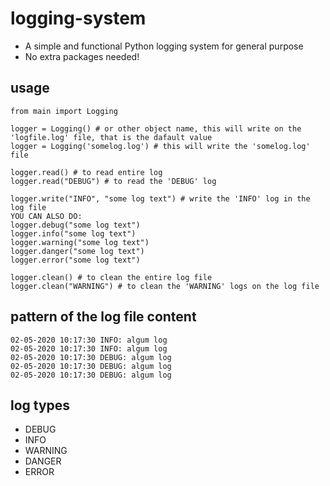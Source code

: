 # logging-system
- A simple and functional Python logging system for general purpose
- No extra packages needed!

## usage
```
from main import Logging

logger = Logging() # or other object name, this will write on the 'logfile.log' file, that is the dafault value
logger = Logging('somelog.log') # this will write the 'somelog.log' file

logger.read() # to read entire log
logger.read("DEBUG") # to read the 'DEBUG' log

logger.write("INFO", "some log text") # write the 'INFO' log in the log file
YOU CAN ALSO DO:
logger.debug("some log text")
logger.info("some log text")
logger.warning("some log text")
logger.danger("some log text")
logger.error("some log text")

logger.clean() # to clean the entire log file
logger.clean("WARNING") # to clean the 'WARNING' logs on the log file
```

## pattern of the log file content
```
02-05-2020 10:17:30 INFO: algum log
02-05-2020 10:17:30 INFO: algum log
02-05-2020 10:17:30 DEBUG: algum log
02-05-2020 10:17:30 DEBUG: algum log
02-05-2020 10:17:30 DEBUG: algum log
```

## log types
* DEBUG
* INFO
* WARNING
* DANGER
* ERROR
